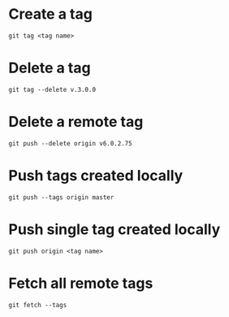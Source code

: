 
# Create a tag

```
git tag <tag name>
```

# Delete a tag

```
git tag --delete v.3.0.0
```

# Delete a remote tag

```
git push --delete origin v6.0.2.75
```

# Push tags created locally
```
git push --tags origin master
```

# Push single tag created locally

```
git push origin <tag name>
```

# Fetch all remote tags

```
git fetch --tags
```
